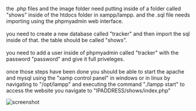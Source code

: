 the .php files and the image folder need putting inside of a folder called "shows" inside of the htdocs folder in xampp/lampp. and the .sql file needs importing using the phpmyadmin web interface. <br/>
<br/>
you need to create a new database called "tracker" and then import the sql inside of that. the table should be called "shows".<br/>
<br/>
you need to add a user inside of phpmyadmin called "tracker" with the password "password" and give it full priveleges. <br/>
<br/>
once those steps have been done you should be able to start the apache and mysql using the "xamp control panel" in windows or in linux by navigating to "/opt/lampp" and executing the command "./lampp start"
to access the website you navigate to "IPADDRESS/shows/index.php"<br/>

![screenshot](screenshot.png)
